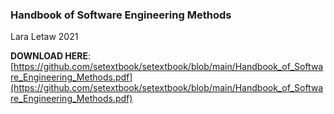 ### Handbook of Software Engineering Methods

Lara Letaw 2021

**DOWNLOAD HERE**: [https://github.com/setextbook/setextbook/blob/main/Handbook_of_Software_Engineering_Methods.pdf](https://github.com/setextbook/setextbook/blob/main/Handbook_of_Software_Engineering_Methods.pdf)
